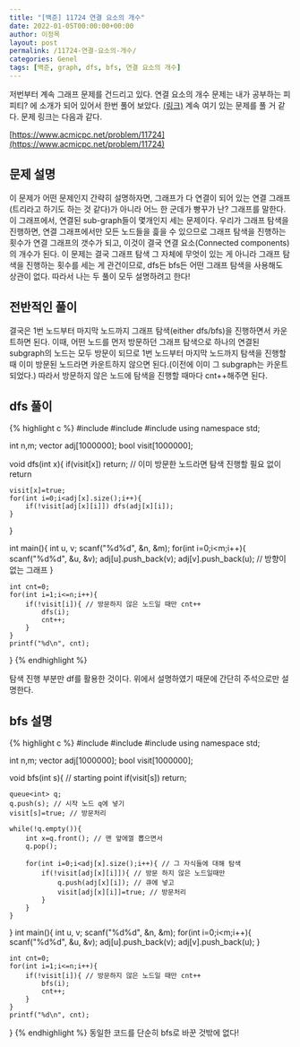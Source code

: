 ```yaml
---
title: "[백준] 11724 연결 요소의 개수"
date: 2022-01-05T00:00:00+00:00
author: 이정목
layout: post
permalink: /11724-연결-요소의-개수/
categories: Genel
tags: [백준, graph, dfs, bfs, 연결 요소의 개수]
---
```



저번부터 계속 그래프 문제를 건드리고 있다. 연결 요소의 개수 문제는 내가 공부하는 피피티? 에 소개가 되어 있어서 한번 풀어 보았다. [(링크)](https://driip.me/abdd8ee0-35ae-46c7-a3bf-ac6c5efd8c28) 계속 여기 있는 문제를 풀 거 같다. 문제 링크는 다음과 같다.

[https://www.acmicpc.net/problem/11724](https://www.acmicpc.net/problem/11724)

## 문제 설명 

이 문제가 어떤 문제인지 간략히 설명하자면, 그래프가 다 연결이 되어 있는 연결 그래프(트리라고 하기도 하는 것 같다)가 아니라 어느 한 군데가 빵꾸가 난? 그래프를 말한다. 이 그래프에서, 연결된 sub-graph들이 몇개인지 세는 문제이다. 우리가 그래프 탐색을 진행하면, 연결 그래프에서만 모든 노드들을 흝을 수 있으므로 그래프 탐색을 진행하는 횟수가 연결 그래프의 갯수가 되고, 이것이 결국 연결 요소(Connected components)의 개수가 된다. 이 문제는 결국 그래프 탐색 그 자체에 무엇이 있는 게 아니라 그래프 탐색을 진행하는 횟수를 세는 게 관건이므로, dfs든 bfs든 어떤 그래프 탐색을 사용해도 상관이 없다. 따라서 나는 두 풀이 모두 설명하려고 한다!

## 전반적인 풀이
결국은 1번 노드부터 마지막 노드까지 그래프 탐색(either dfs/bfs)을 진행하면서 카운트하면 된다. 이때, 어떤 노드를 먼저 방문하던 그래프 탐색으로 하나의 연결된 subgraph의 노드는 모두 방문이 되므로 1번 노드부터 마지막 노드까지 탐색을 진행할 때 이미 방문된 노드라면 카운트하지 않으면 된다.(이전에 이미 그 subgraph는 카운트되었다.) 따라서 방문하지 않은 노드에 탐색을 진행할 때마다 cnt++해주면 된다. 

## dfs 풀이
{% highlight c %}
#include <cstdio>
#include <vector>
#include <queue>
using namespace std;

int n,m;
vector<int> adj[1000000];
bool visit[1000000];

void dfs(int x){
    if(visit[x]) return; // 이미 방문한 노드라면 탐색 진행할 필요 없이 return

    visit[x]=true;
    for(int i=0;i<adj[x].size();i++){
        if(!visit[adj[x][i]]) dfs(adj[x][i]);
    }
}


int main(){
    int u, v;
    scanf("%d%d", &n, &m);
    for(int i=0;i<m;i++){
        scanf("%d%d", &u, &v);
        adj[u].push_back(v);
        adj[v].push_back(u); // 방향이 없는 그래프
    }

    int cnt=0;
    for(int i=1;i<=n;i++){
        if(!visit[i]){ // 방문하지 않은 노드일 때만 cnt++
            dfs(i);
            cnt++;
        }
    }
    printf("%d\n", cnt);
}
{% endhighlight %}

탐색 진행 부분만 df를 활용한 것이다. 위에서 설명하였기 때문에 간단히 주석으로만 설명한다.

## bfs 설명
{% highlight c %}
#include <cstdio>
#include <vector>
#include <queue>
using namespace std;

int n,m;
vector<int> adj[1000000];
bool visit[1000000];


void bfs(int s){ // starting point 
    if(visit[s]) return;

    queue<int> q;
    q.push(s); // 시작 노드 q에 넣기
    visit[s]=true; // 방문처리

    while(!q.empty()){
        int x=q.front(); // 맨 앞에껄 뽑으면서 
        q.pop();

        for(int i=0;i<adj[x].size();i++){ // 그 자식들에 대해 탐색
            if(!visit[adj[x][i]]){ // 방문 하지 않은 노드일때만
                q.push(adj[x][i]); // 큐에 넣고
                visit[adj[x][i]]=true; // 방문처리
            }
        }
    }
}
int main(){
    int u, v;
    scanf("%d%d", &n, &m);
    for(int i=0;i<m;i++){
        scanf("%d%d", &u, &v);
        adj[u].push_back(v);
        adj[v].push_back(u);
    }

    int cnt=0;
    for(int i=1;i<=n;i++){
        if(!visit[i]){ // 방문하지 않은 노드일 때만 cnt++
            bfs(i);
            cnt++;
        }
    }
    printf("%d\n", cnt);
}
{% endhighlight %}
동일한 코드를 단순히 bfs로 바꾼 것밖에 없다!